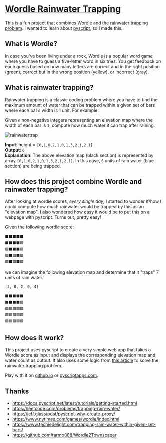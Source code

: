 # [Wordle Rainwater Trapping](https://danmaps.github.io/wordle-rainwater/)
This is a fun project that combines [Wordle](https://www.nytimes.com/games/wordle/index.html) and the [rainwater trapping problem](https://leetcode.com/problems/trapping-rain-water/). I wanted to learn about [pyscript](https://docs.pyscript.net/latest/tutorials/getting-started.html), so I made this. 

## What is Wordle?
In case you've been living under a rock, Wordle is a popular word game where you have to guess a five-letter word in six tries. You get feedback on each guess based on how many letters are correct and in the right position (green), correct but in the wrong position (yellow), or incorrect (gray).

## What is rainwater trapping?
Rainwater trapping is a classic coding problem where you have to find the maximum amount of water that can be trapped within a given set of bars where each bar’s width is 1 unit. For example:

Given `n` non-negative integers representing an elevation map where the width of each bar is `1`, compute how much water it can trap after raining.

![rainwatertrap](https://user-images.githubusercontent.com/61806500/190046292-fc841270-b48c-4834-a09a-67e72cb42dc3.png)

**Input**: height = `[0,1,0,2,1,0,1,3,2,1,2,1]`  
**Output**: `6`  
**Explanation**: The above elevation map (black section) is represented by array `[0,1,0,2,1,0,1,3,2,1,2,1]`. In this case, `6` units of rain water (blue section) are being trapped.


## How does this project combine Wordle and rainwater trapping?
After looking at wordle scores, _every single day_, I started to wonder if/how I could compute how much rainwater would be trapped by this as an "elevation map". I also wondered how easy it would be to put this on a webpage with pyscript. Turns out, pretty easy!

Given the following wordle score:
```
⬛⬛⬛⬛⬛
⬛⬛⬛⬛🟩
🟩⬛⬛⬛🟩
🟩⬛🟩⬛🟩
🟩⬛🟩⬛🟩
```

we can imagine  the following elevation map and determine that it "traps" 7 units of rain water.
```
[3, 0, 2, 0, 4]

⬛⬛⬛⬛⬛
⬛⬛⬛⬛🟩
🟩🟦🟦🟦🟩
🟩🟦🟩🟦🟩
🟩🟦🟩🟦🟩
```
## How does it work?
This project uses pyscript to create a very simple web app that takes a Wordle score as input and displays the corresponding elevation map and water count as output. It also uses some logic from [this article](https://www.techiedelight.com/trapping-rain-water-within-given-set-bars/) to solve the rainwater trapping problem.

Play with it on [github.io](https://danmaps.github.io/wordle-rainwater/) or [pyscriptapps.com](https://danmaps.pyscriptapps.com/wordle-rainwater/latest/).

## Thanks
* https://docs.pyscript.net/latest/tutorials/getting-started.html
* https://leetcode.com/problems/trapping-rain-water/
* https://jeff.glass/post/pyscript-why-create-proxy/
* https://www.nytimes.com/games/wordle/index.html
* https://www.techiedelight.com/trapping-rain-water-within-given-set-bars/
* https://github.com/tarmo888/Wordle2Townscaper

